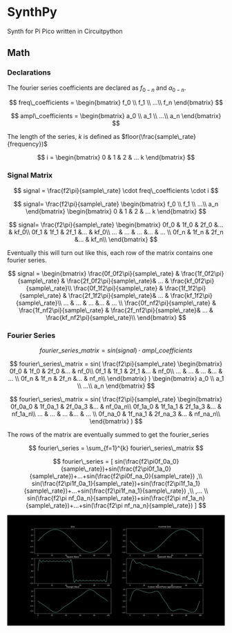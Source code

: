 # SynthPy
Synth for Pi Pico written in Circuitpython

## Math

### Declarations
The fourier series coefficients are declared as $f_{0-n}$ and $a_{0-n}.$

$$
 freq\_coefficients = \begin{bmatrix}  f_0 \\  
                  f_1 \\  
                  ...\\
                  f_n
 \end{bmatrix}
$$
 
$$
 ampl\_coefficients = \begin{bmatrix}  a_0 \\  
                  a_1 \\  
                  ...\\
                  a_n
 \end{bmatrix}
$$

The length of the series, $k$ is defined as  $floor(\frac{sample\_rate}{frequency})$

$$
 i = 
 \begin{bmatrix}  0 & 1 & 2 & ... k
 \end{bmatrix}
$$


### Signal Matrix

$$
 signal = \frac{f2\pi}{sample\_rate} \cdot freq\_coefficients \cdot i  
$$

$$
signal= \frac{f2\pi}{sample\_rate} 
 \begin{bmatrix}  f_0 \\  
                  f_1 \\  
                  ...\\
                  a_n
 \end{bmatrix} 
 \begin{bmatrix}  
 0 & 1 & 2 & ... k
 \end{bmatrix} 
$$

$$
 signal= 
 \frac{f2\pi}{sample\_rate} 
 \begin{bmatrix}  0f_0 & 1f_0 & 2f_0 &... & kf_0\\  
                  0f_1 & 1f_1 & 2f_1 &... & kf_0\\  
                  ...  & ...  & ...  &... & ... \\
                  0f_n & 1f_n & 2f_n &... & kf_n\\  
 \end{bmatrix} 
$$

Eventually this will turn out like this, each row of the matrix contains one fourier series.

$$
signal = 
\begin{bmatrix}  \frac{0f_0f2\pi}{sample\_rate} & \frac{1f_0f2\pi}{sample\_rate} & \frac{2f_0f2\pi}{sample\_rate}& ... &  \frac{kf_0f2\pi}{sample\_rate}\\  
                  \frac{0f_1f2\pi}{sample\_rate} & \frac{1f_1f2\pi}{sample\_rate} & \frac{2f_1f2\pi}{sample\_rate}& ... &  \frac{kf_1f2\pi}{sample\_rate}\\  
                  ...  & ...  & ...  &... & ... \\
                  \frac{0f_nf2\pi}{sample\_rate} & \frac{1f_nf2\pi}{sample\_rate} & \frac{2f_nf2\pi}{sample\_rate}& ... &  \frac{kf_nf2\pi}{sample\_rate}\\  
 \end{bmatrix}
$$

### Fourier Series

$$
fourier\_series\_matrix = sin(signal) \cdot ampl\_coefficients 
$$

$$
fourier\_series\_matrix = sin(
 \frac{f2\pi}{sample\_rate} 
 \begin{bmatrix}  0f_0 & 1f_0 & 2f_0 &... & nf_0\\  
                  0f_1 & 1f_1 & 2f_1 &... & nf_0\\  
                  ...  & ...  & ...  &... & ... \\
                  0f_n & 1f_n & 2f_n &... & nf_n\\  
 \end{bmatrix} 
)
 \begin{bmatrix}  a_0 \\  
                  a_1 \\  
                  ...\\
                  a_n
 \end{bmatrix}
$$

$$
fourier\_series\_matrix = sin(
 \frac{f2\pi}{sample\_rate} 
 \begin{bmatrix}  0f_0a_0 & 1f_0a_1 & 2f_0a_3 &... & nf_0a_n\\  
                  0f_1a_0 & 1f_1a_1 & 2f_1a_3 &... & nf_1a_n\\  
                  ...     & ...     & ...     &... & ...    \\
                  0f_na_0 & 1f_na_1 & 2f_na_3 &... & nf_na_n\\  
 \end{bmatrix}
)
$$

The rows of the matrix are eventually summed to get the fourier_series

$$
fourier\_series =  \sum_{f=1}^{k} fourier\_series\_matrix
$$

$$
fourier\_series =  
 [
 sin(\frac{f2\pi0f_0a_0}{sample\_rate})+sin(\frac{f2\pi0f_1a_0}{sample\_rate})+...+sin(\frac{f2\pi0f_na_0}{sample\_rate})
 ,\\
 sin(\frac{f2\pi1f_0a_1}{sample\_rate})+sin(\frac{f2\pi1f_1a_1}{sample\_rate})+...+sin(\frac{f2\pi1f_na_1}{sample\_rate})
 ,\\
 ,...
 \\
 sin(\frac{f2\pi nf_0a_n}{sample\_rate})+sin(\frac{f2\pi nf_1a_n}{sample\_rate})+...+sin(\frac{f2\pi nf_na_n}{sample\_rate})
 ]
$$


![Image of various signals](synth.py.png?raw=true)

